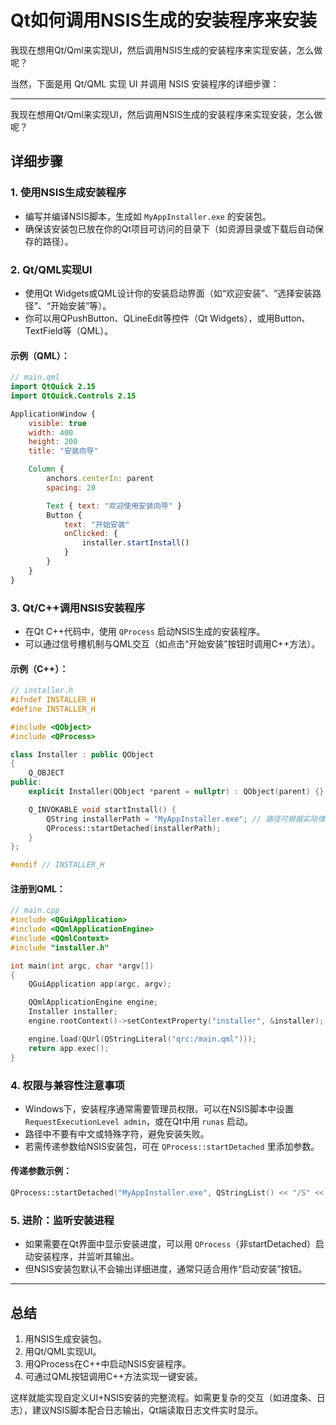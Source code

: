 # Qt如何调用NSIS生成的安装程序来安装

我现在想用Qt/Qml来实现UI，然后调用NSIS生成的安装程序来实现安装，怎么做呢？

当然，下面是用 Qt/QML 实现 UI 并调用 NSIS 安装程序的详细步骤：

---

我现在想用Qt/Qml来实现UI，然后调用NSIS生成的安装程序来实现安装，怎么做呢？

## 详细步骤

### 1. 使用NSIS生成安装程序

- 编写并编译NSIS脚本，生成如 `MyAppInstaller.exe` 的安装包。
- 确保该安装包已放在你的Qt项目可访问的目录下（如资源目录或下载后自动保存的路径）。

### 2. Qt/QML实现UI

- 使用Qt Widgets或QML设计你的安装启动界面（如“欢迎安装”、“选择安装路径”、“开始安装”等）。
- 你可以用QPushButton、QLineEdit等控件（Qt Widgets），或用Button、TextField等（QML）。

#### 示例（QML）：

```qml
// main.qml
import QtQuick 2.15
import QtQuick.Controls 2.15

ApplicationWindow {
    visible: true
    width: 400
    height: 200
    title: "安装向导"

    Column {
        anchors.centerIn: parent
        spacing: 20

        Text { text: "欢迎使用安装向导" }
        Button {
            text: "开始安装"
            onClicked: {
                installer.startInstall()
            }
        }
    }
}
```

### 3. Qt/C++调用NSIS安装程序

- 在Qt C++代码中，使用 `QProcess` 启动NSIS生成的安装程序。
- 可以通过信号槽机制与QML交互（如点击“开始安装”按钮时调用C++方法）。

#### 示例（C++）：

```cpp
// installer.h
#ifndef INSTALLER_H
#define INSTALLER_H

#include <QObject>
#include <QProcess>

class Installer : public QObject
{
    Q_OBJECT
public:
    explicit Installer(QObject *parent = nullptr) : QObject(parent) {}

    Q_INVOKABLE void startInstall() {
        QString installerPath = "MyAppInstaller.exe"; // 路径可根据实际情况调整
        QProcess::startDetached(installerPath);
    }
};

#endif // INSTALLER_H
```

#### 注册到QML：

```cpp
// main.cpp
#include <QGuiApplication>
#include <QQmlApplicationEngine>
#include <QQmlContext>
#include "installer.h"

int main(int argc, char *argv[])
{
    QGuiApplication app(argc, argv);

    QQmlApplicationEngine engine;
    Installer installer;
    engine.rootContext()->setContextProperty("installer", &installer);

    engine.load(QUrl(QStringLiteral("qrc:/main.qml")));
    return app.exec();
}
```

### 4. 权限与兼容性注意事项

- Windows下，安装程序通常需要管理员权限。可以在NSIS脚本中设置 `RequestExecutionLevel admin`，或在Qt中用 `runas` 启动。
- 路径中不要有中文或特殊字符，避免安装失败。
- 若需传递参数给NSIS安装包，可在 `QProcess::startDetached` 里添加参数。

#### 传递参数示例：

```cpp
QProcess::startDetached("MyAppInstaller.exe", QStringList() << "/S" << "/D=C:\\MyApp");
```

### 5. 进阶：监听安装进程

- 如果需要在Qt界面中显示安装进度，可以用 `QProcess`（非startDetached）启动安装程序，并监听其输出。
- 但NSIS安装包默认不会输出详细进度，通常只适合用作“启动安装”按钮。

---

## 总结

1. 用NSIS生成安装包。
2. 用Qt/QML实现UI。
3. 用QProcess在C++中启动NSIS安装程序。
4. 可通过QML按钮调用C++方法实现一键安装。

这样就能实现自定义UI+NSIS安装的完整流程。如需更复杂的交互（如进度条、日志），建议NSIS脚本配合日志输出，Qt端读取日志文件实时显示。
